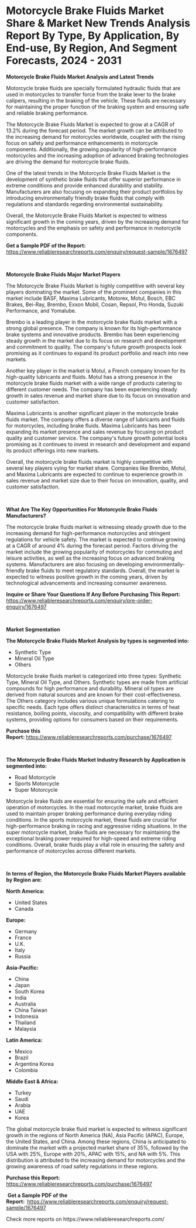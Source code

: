 <p><h1>Motorcycle Brake Fluids Market Share & Market New Trends Analysis Report By Type, By Application, By End-use, By Region, And Segment Forecasts, 2024 - 2031</h1></p><p><strong>Motorcycle Brake Fluids Market Analysis and Latest Trends</strong></p>
<p><p>Motorcycle brake fluids are specially formulated hydraulic fluids that are used in motorcycles to transfer force from the brake lever to the brake calipers, resulting in the braking of the vehicle. These fluids are necessary for maintaining the proper function of the braking system and ensuring safe and reliable braking performance.</p><p>The Motorcycle Brake Fluids Market is expected to grow at a CAGR of 13.2% during the forecast period. The market growth can be attributed to the increasing demand for motorcycles worldwide, coupled with the rising focus on safety and performance enhancements in motorcycle components. Additionally, the growing popularity of high-performance motorcycles and the increasing adoption of advanced braking technologies are driving the demand for motorcycle brake fluids.</p><p>One of the latest trends in the Motorcycle Brake Fluids Market is the development of synthetic brake fluids that offer superior performance in extreme conditions and provide enhanced durability and stability. Manufacturers are also focusing on expanding their product portfolios by introducing environmentally friendly brake fluids that comply with regulations and standards regarding environmental sustainability.</p><p>Overall, the Motorcycle Brake Fluids Market is expected to witness significant growth in the coming years, driven by the increasing demand for motorcycles and the emphasis on safety and performance in motorcycle components.</p></p>
<p><strong>Get a Sample PDF of the Report:&nbsp;</strong> <a href="https://www.reliableresearchreports.com/enquiry/request-sample/1676497">https://www.reliableresearchreports.com/enquiry/request-sample/1676497</a></p>
<p>&nbsp;</p>
<p><strong>Motorcycle Brake Fluids Major Market Players</strong></p>
<p><p>The Motorcycle Brake Fluids Market is highly competitive with several key players dominating the market. Some of the prominent companies in this market include BASF, Maxima Lubricants, Motorex, Motul, Bosch, EBC Brakes, Bei-Ray, Brembo, Exxon Mobil, Cosan, Repsol, Pro Honda, Suzuki Performance, and Yomalube.</p><p>Brembo is a leading player in the motorcycle brake fluids market with a strong global presence. The company is known for its high-performance brake systems and innovative products. Brembo has been experiencing steady growth in the market due to its focus on research and development and commitment to quality. The company's future growth prospects look promising as it continues to expand its product portfolio and reach into new markets.</p><p>Another key player in the market is Motul, a French company known for its high-quality lubricants and fluids. Motul has a strong presence in the motorcycle brake fluids market with a wide range of products catering to different customer needs. The company has been experiencing steady growth in sales revenue and market share due to its focus on innovation and customer satisfaction.</p><p>Maxima Lubricants is another significant player in the motorcycle brake fluids market. The company offers a diverse range of lubricants and fluids for motorcycles, including brake fluids. Maxima Lubricants has been expanding its market presence and sales revenue by focusing on product quality and customer service. The company's future growth potential looks promising as it continues to invest in research and development and expand its product offerings into new markets.</p><p>Overall, the motorcycle brake fluids market is highly competitive with several key players vying for market share. Companies like Brembo, Motul, and Maxima Lubricants are expected to continue to experience growth in sales revenue and market size due to their focus on innovation, quality, and customer satisfaction.</p></p>
<p>&nbsp;</p>
<p><strong>What Are The Key Opportunities For Motorcycle Brake Fluids Manufacturers?</strong></p>
<p><p>The motorcycle brake fluids market is witnessing steady growth due to the increasing demand for high-performance motorcycles and stringent regulations for vehicle safety. The market is expected to continue growing at a CAGR of around 4% during the forecast period. Factors driving the market include the growing popularity of motorcycles for commuting and leisure activities, as well as the increasing focus on advanced braking systems. Manufacturers are also focusing on developing environmentally-friendly brake fluids to meet regulatory standards. Overall, the market is expected to witness positive growth in the coming years, driven by technological advancements and increasing consumer awareness.</p></p>
<p><strong>Inquire or Share Your Questions If Any Before Purchasing This Report:</strong> <a href="https://www.reliableresearchreports.com/enquiry/pre-order-enquiry/1676497">https://www.reliableresearchreports.com/enquiry/pre-order-enquiry/1676497</a></p>
<p>&nbsp;</p>
<p><strong>Market Segmentation</strong></p>
<p><strong>The Motorcycle Brake Fluids Market Analysis by types is segmented into:</strong></p>
<p><ul><li>Synthetic Type</li><li>Mineral Oil Type</li><li>Others</li></ul></p>
<p><p>Motorcycle brake fluids market is categorized into three types: Synthetic Type, Mineral Oil Type, and Others. Synthetic types are made from artificial compounds for high performance and durability. Mineral oil types are derived from natural sources and are known for their cost-effectiveness. The Others category includes various unique formulations catering to specific needs. Each type offers distinct characteristics in terms of heat resistance, boiling points, viscosity, and compatibility with different brake systems, providing options for consumers based on their requirements.</p></p>
<p><strong>Purchase this Report:&nbsp;</strong><a href="https://www.reliableresearchreports.com/purchase/1676497">https://www.reliableresearchreports.com/purchase/1676497</a></p>
<p>&nbsp;</p>
<p><strong>The Motorcycle Brake Fluids Market Industry Research by Application is segmented into:</strong></p>
<p><ul><li>Road Motorcycle</li><li>Sports Motorcycle</li><li>Super Motorcycle</li></ul></p>
<p><p>Motorcycle brake fluids are essential for ensuring the safe and efficient operation of motorcycles. In the road motorcycle market, brake fluids are used to maintain proper braking performance during everyday riding conditions. In the sports motorcycle market, these fluids are crucial for high-performance braking in racing and aggressive riding situations. In the super motorcycle market, brake fluids are necessary for maintaining the exceptional braking power required for high-speed and extreme riding conditions. Overall, brake fluids play a vital role in ensuring the safety and performance of motorcycles across different markets.</p></p>
<p>&nbsp;</p>
<p><strong>In terms of Region, the Motorcycle Brake Fluids Market Players available by Region are:</strong></p>
<p>
    <p> <strong> North America: </strong>
        <ul>
            <li>United States</li>
            <li>Canada</li>
        </ul>
        </p> 
    <p> <strong> Europe: </strong>
        <ul>
            <li>Germany</li>
            <li>France</li>
            <li>U.K.</li>
            <li>Italy</li>
            <li>Russia</li>
        </ul>
        </p> 
    <p> <strong> Asia-Pacific: </strong>
        <ul>
            <li>China</li>
            <li>Japan</li>
            <li>South Korea</li>
            <li>India</li>
            <li>Australia</li>
            <li>China Taiwan</li>
            <li>Indonesia</li>
            <li>Thailand</li>
            <li>Malaysia</li>
        </ul>
        </p> 
    <p> <strong> Latin America: </strong>
        <ul>
            <li>Mexico</li>
            <li>Brazil</li>
            <li>Argentina Korea</li>
            <li>Colombia</li>
        </ul>
        </p> 
    <p> <strong> Middle East & Africa: </strong>
        <ul>
            <li>Turkey</li>
            <li>Saudi</li>
            <li>Arabia</li>
            <li>UAE</li>
            <li>Korea</li>
        </ul>
    </p>
    </p>
<p><p>The global motorcycle brake fluid market is expected to witness significant growth in the regions of North America (NA), Asia Pacific (APAC), Europe, the United States, and China. Among these regions, China is anticipated to dominate the market with a projected market share of 35%, followed by the USA with 25%, Europe with 20%, APAC with 15%, and NA with 5%. This distribution is attributed to the increasing demand for motorcycles and the growing awareness of road safety regulations in these regions.</p></p>
<p><strong>Purchase this Report: </strong><a href="https://www.reliableresearchreports.com/purchase/1676497">https://www.reliableresearchreports.com/purchase/1676497</a></p>
<p>&nbsp;<strong>Get a Sample PDF of the Report:&nbsp;&nbsp;</strong><a href="https://www.reliableresearchreports.com/enquiry/request-sample/1676497">https://www.reliableresearchreports.com/enquiry/request-sample/1676497</a></p>
<p><strong></strong></p>
<p>Check more reports on https://www.reliableresearchreports.com/</p>